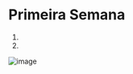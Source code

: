 # Primeira Semana
1. 
2.

![image](https://github.com/KauaTR/TCC/assets/136452270/b998ee29-b06a-4d76-9d1c-e965712d1faa)
